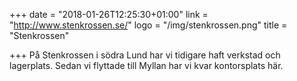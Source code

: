+++
date = "2018-01-26T12:25:30+01:00"
link = "http://www.stenkrossen.se/"
logo = "/img/stenkrossen.png"
title = "Stenkrossen"

+++
På Stenkrossen i södra Lund har vi tidigare haft verkstad och lagerplats. Sedan vi flyttade till Myllan har vi kvar kontorsplats här.
